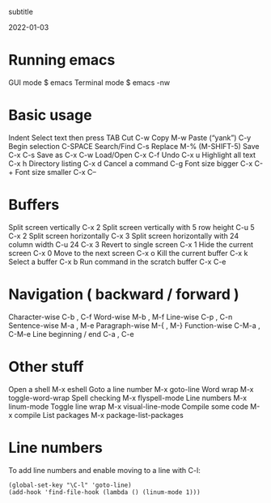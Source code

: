 subtitle

2022-01-03

Running emacs
=============

GUI mode $ emacs Terminal mode $ emacs -nw

Basic usage
===========

Indent Select text then press TAB Cut C-w Copy M-w Paste (“yank”) C-y Begin selection C-SPACE Search/Find C-s Replace M-% (M-SHIFT-5) Save C-x C-s Save as C-x C-w Load/Open C-x C-f Undo C-x u Highlight all text C-x h Directory listing C-x d Cancel a command C-g Font size bigger C-x C-+ Font size smaller C-x C–

Buffers
=======

Split screen vertically C-x 2 Split screen vertically with 5 row height C-u 5 C-x 2 Split screen horizontally C-x 3 Split screen horizontally with 24 column width C-u 24 C-x 3 Revert to single screen C-x 1 Hide the current screen C-x 0 Move to the next screen C-x o Kill the current buffer C-x k Select a buffer C-x b Run command in the scratch buffer C-x C-e

Navigation ( backward / forward )
=================================

Character-wise C-b , C-f Word-wise M-b , M-f Line-wise C-p , C-n Sentence-wise M-a , M-e Paragraph-wise M-{ , M-} Function-wise C-M-a , C-M-e Line beginning / end C-a , C-e

Other stuff
===========

Open a shell M-x eshell Goto a line number M-x goto-line Word wrap M-x toggle-word-wrap Spell checking M-x flyspell-mode Line numbers M-x linum-mode Toggle line wrap M-x visual-line-mode Compile some code M-x compile List packages M-x package-list-packages

Line numbers
============

To add line numbers and enable moving to a line with C-l:

    (global-set-key "\C-l" 'goto-line)
    (add-hook 'find-file-hook (lambda () (linum-mode 1)))
